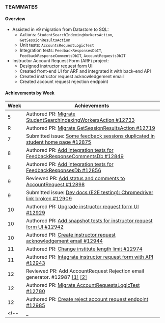 ### TEAMMATES

#### Overview

* Assisted in v9 migration from Datastore to SQL:
    * Actions: `StudentSearchIndexingWorkersAction`, `GetSessionResultsAction`
    * Unit tests: `AccountsRequestLogicTest`
    * Integration tests: `FeedbackResponsesDbIT`, `FeedbackResponseCommentsDbIT`, `AccountRequestsDbIT`
    <!-- * End-to-end tests: `FeedbackRankRecipientQuestionE2ETest` -->
* Instructor Account Request Form (ARF) project:
  * Designed instructor request form UI
  * Created front-end UI for ARF and integrated it with back-end API
  * Created instructor request acknowledgement email
  * Created account request rejection endpoint

#### Achievements by Week

| Week | Achievements |
| ---- | ------------ |
| 5 | Authored PR: [Migrate StudentSearchIndexingWorkersAction #12733](https://github.com/TEAMMATES/teammates/pull/12733) |
| R | Authored PR: [Migrate GetSessionResultsAction #12719](https://github.com/TEAMMATES/teammates/pull/12719) |
| 7 | Submitted issue: [Some feedback sessions duplicated in student home page #12875](https://github.com/TEAMMATES/teammates/issues/12875) |
| 8 | Authored PR: [Add integration tests for FeedbackResponseCommentsDb #12849](https://github.com/TEAMMATES/teammates/pull/12849) |
| 8 | Authored PR: [Add integration tests for FeedbackResponsesDb #12856](https://github.com/TEAMMATES/teammates/pull/12856) |
| 9 | Reviewed PR: [Add status and comments to AccountRequest #12898](https://github.com/TEAMMATES/teammates/pull/12898#pullrequestreview-1939749544) |
| 9 | Submitted issue: [Dev docs (E2E testing): Chromedriver link broken #12909](https://github.com/TEAMMATES/teammates/issues/12909) |
| 10 | Authored PR: [Upgrade instructor request form UI #12929](https://github.com/TEAMMATES/teammates/pull/12929/) |
| 10 | Authored PR: [Add snapshot tests for instructor request form UI #12942](https://github.com/TEAMMATES/teammates/pull/12942) |
| 10 | Authored PR: [Create instructor request acknowledgement email #12944](https://github.com/TEAMMATES/teammates/pull/12944) |
| 11 | Authored PR: [Change institute length limit #12974](https://github.com/TEAMMATES/teammates/pull/12974) |
| 11 | Authored PR: [Integrate instructor request form with API #12943](https://github.com/TEAMMATES/teammates/pull/12943) |
| 12 | Reviewed PR: Add AccountRequest Rejection email generator. #12987 [[1]](https://github.com/TEAMMATES/teammates/pull/12987#pullrequestreview-1985379377) [[2]](https://github.com/TEAMMATES/teammates/pull/12987#pullrequestreview-1985425576) |
| 12 | Authored PR: [Migrate AccountRequestsLogicTest #12780](https://github.com/TEAMMATES/teammates/pull/12780) |
| 12 | Authored PR: [Create reject account request endpoint #12985](https://github.com/TEAMMATES/teammates/pull/12985) |
<!-- | _ | Authored PR: [Migrate FeedbackRankRecipientQuestionE2ETest #12910](https://github.com/TEAMMATES/teammates/pull/12910) | -->
